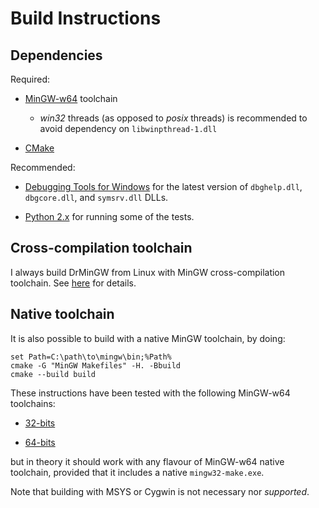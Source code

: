 # Build Instructions


## Dependencies

Required:

 * [MinGW-w64](http://mingw-w64.sourceforge.net/) toolchain

   * _win32_ threads (as opposed to _posix_ threads) is recommended to avoid dependency on `libwinpthread-1.dll`

 * [CMake](http://www.cmake.org/)

Recommended:

 * [Debugging Tools for Windows](https://msdn.microsoft.com/en-us/library/windows/hardware/ff551063.aspx)
   for the latest version of `dbghelp.dll`, `dbgcore.dll`, and `symsrv.dll` DLLs.

 * [Python 2.x](https://www.python.org/downloads/) for running some of the tests.


## Cross-compilation toolchain

I always build DrMinGW from Linux with MinGW cross-compilation toolchain.  See
[here](http://www.vtk.org/Wiki/CmakeMingw) for details.


## Native toolchain

It is also possible to build with a native MinGW toolchain, by doing:

    set Path=C:\path\to\mingw\bin;%Path%
    cmake -G "MinGW Makefiles" -H. -Bbuild
    cmake --build build

These instructions have been tested with the following MinGW-w64 toolchains:

 * [32-bits](http://sourceforge.net/projects/mingwbuilds/files/host-windows/releases/4.8.1/32-bit/threads-win32/dwarf/x32-4.8.1-release-win32-dwarf-rev5.7z/download)

 * [64-bits](http://sourceforge.net/projects/mingwbuilds/files/host-windows/releases/4.8.1/64-bit/threads-win32/seh/x64-4.8.1-release-win32-seh-rev5.7z/download)

but in theory it should work with any flavour of MinGW-w64 native toolchain,
provided that it includes a native `mingw32-make.exe`.

Note that building with MSYS or Cygwin is not necessary nor *supported*.
